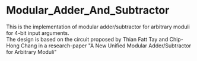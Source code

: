 # Modular_Adder_And_Subtractor
This is the implementation of modular adder/subtractor for arbitrary moduli for 4-bit input arguments.  
The design is based on the circuit proposed by Thian Fatt Tay and Chip-Hong Chang in a research-paper "A New Unified Modular Adder/Subtractor for
Arbitrary Moduli"
